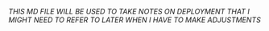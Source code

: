 *THIS MD FILE WILL BE USED TO TAKE NOTES ON DEPLOYMENT THAT I MIGHT NEED TO REFER TO LATER WHEN I HAVE TO MAKE ADJUSTMENTS*
